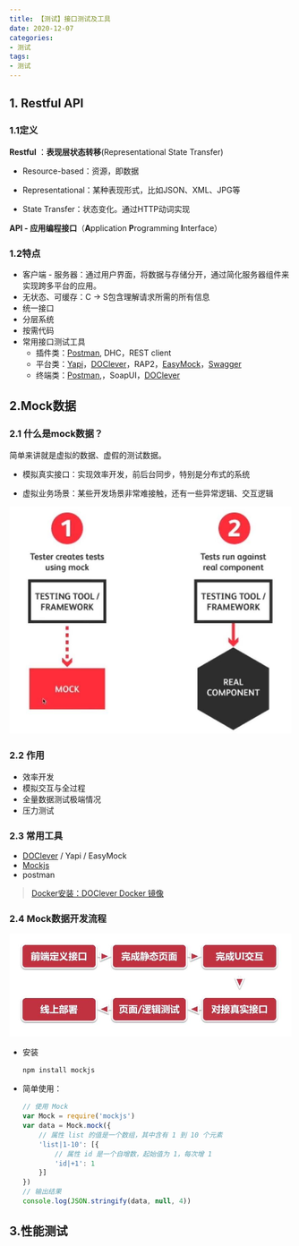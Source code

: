 ```yaml
---
title: 【测试】接口测试及工具
date: 2020-12-07
categories: 
- 测试
tags: 
- 测试
---
```


## 1. Restful API

### 1.1定义

**Restful** ：**表现层状态转移**(Representational State Transfer)

+ Resource-based：资源，即数据

+ Representational：某种表现形式，比如JSON、XML、JPG等

+ State Transfer：状态变化。通过HTTP动词实现

  

**API - 应用编程接口**（**A**pplication **P**rogramming **I**nterface）

### 1.2特点

+ 客户端 - 服务器：通过用户界面，将数据与存储分开，通过简化服务器组件来实现跨多平台的应用。
+ 无状态、可缓存：C -> S包含理解请求所需的所有信息
+ 统一接口
+ 分层系统
+ 按需代码
+ 常用接口测试工具
  + 插件类：[Postman](https://www.postman.com/), DHC，REST client
  + 平台类：[Yapi](https://yapi.baidu.com/)，[DOClever](http://doclever.cn/controller/index/index.html)，RAP2，[EasyMock](https://www.easy-mock.com/login)，[Swagger](https://swagger.io/)
  + 终端类：[Postman](https://www.postman.com/),，SoapUI，[DOClever](http://doclever.cn/controller/index/index.html)

## 2.Mock数据

### 2.1 什么是mock数据？

简单来讲就是虚拟的数据、虚假的测试数据。

+ 模拟真实接口：实现效率开发，前后台同步，特别是分布式的系统

+ 虚拟业务场景：某些开发场景非常难接触，还有一些异常逻辑、交互逻辑

  

![](../../../images/test/what-mock.jpg)

### 2.2 作用

+ 效率开发
+ 模拟交互与全过程
+ 全量数据测试极端情况
+ 压力测试

### 2.3 常用工具

+ [DOClever](http://doclever.cn/controller/index/index.html) / Yapi / EasyMock
+ [Mockjs](https://github.com/nuysoft/Mock/wiki/Getting-Started)
+ postman

> [Docker安装：DOClever Docker 镜像](https://github.com/sx1989827/DOClever/tree/master/docker)

### 2.4 Mock数据开发流程

![](../../../images/test/mock-step.jpg)

+ 安装

  ```bash
  npm install mockjs
  ```

+ 简单使用：

  ```js
  // 使用 Mock
  var Mock = require('mockjs')
  var data = Mock.mock({
      // 属性 list 的值是一个数组，其中含有 1 到 10 个元素
      'list|1-10': [{
          // 属性 id 是一个自增数，起始值为 1，每次增 1
          'id|+1': 1
      }]
  })
  // 输出结果
  console.log(JSON.stringify(data, null, 4))
  ```

  

  

## 3.性能测试